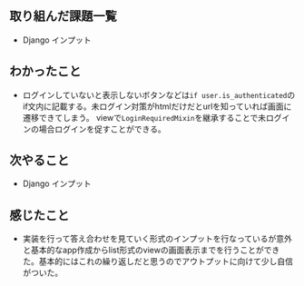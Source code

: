## 取り組んだ課題一覧 
- Django インプット 
## わかったこと
- ログインしていないと表示しないボタンなどは`if user.is_authenticated`のif文内に記載する。未ログイン対策がhtmlだけだとurlを知っていれば画面に遷移できてしまう。 viewで`LoginRequiredMixin`を継承することで未ログインの場合ログインを促すことができる。
## 次やること  
- Django インプット 
## 感じたこと 
- 実装を行って答え合わせを見ていく形式のインプットを行なっているが意外と基本的なapp作成からlist形式のviewの画面表示までを行うことができた。基本的にはこれの繰り返しだと思うのでアウトプットに向けて少し自信がついた。
